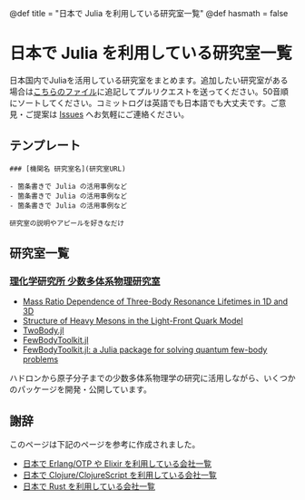 @def title = "日本で Julia を利用している研究室一覧"
@def hasmath = false

# 日本で Julia を利用している研究室一覧

日本国内でJuliaを活用している研究室をまとめます。追加したい研究室がある場合は[こちらのファイル](https://github.com/JuliaLangJa/julialangja.github.io/blob/main/labs.md)に追記してプルリクエストを送ってください。50音順にソートしてください。コミットログは英語でも日本語でも大丈夫です。ご意見・ご提案は [Issues](https://github.com/JuliaLangJa/julialangja.github.io/issues) へお気軽にご連絡ください。

## テンプレート

```
### [機関名 研究室名](研究室URL)

- 箇条書きで Julia の活用事例など
- 箇条書きで Julia の活用事例など
- 箇条書きで Julia の活用事例など

研究室の説明やアピールを好きなだけ
```

## 研究室一覧

### [理化学研究所 少数多体系物理研究室](https://www.riken.jp/research/labs/rnc/few-body_syst_phys/index.html)

- [Mass Ratio Dependence of Three-Body Resonance Lifetimes in 1D and 3D](https://arxiv.org/abs/2312.04080)
- [Structure of Heavy Mesons in the Light-Front Quark Model](https://arxiv.org/abs/2401.07933)
- [TwoBody.jl](https://github.com/ohno/TwoBody.jl)
- [FewBodyToolkit.jl](https://github.com/lhapp27/FewBodyToolkit.jl)
- [FewBodyToolkit.jl: a Julia package for solving quantum few-body problems](https://arxiv.org/abs/2510.04447)

ハドロンから原子分子までの少数多体系物理学の研究に活用しながら、いくつかのパッケージを開発・公開しています。

## 謝辞

このページは下記のページを参考に作成されました。

- [日本で Erlang/OTP や Elixir を利用している会社一覧](https://github.com/voluntas/japanese-erlang-elixir-companies)
- [日本で Clojure/ClojureScript を利用している会社一覧](https://github.com/athos/japanese-clojure-companies)
- [日本で Rust を利用している会社一覧](https://github.com/fnwiya/japanese-rust-companies)
